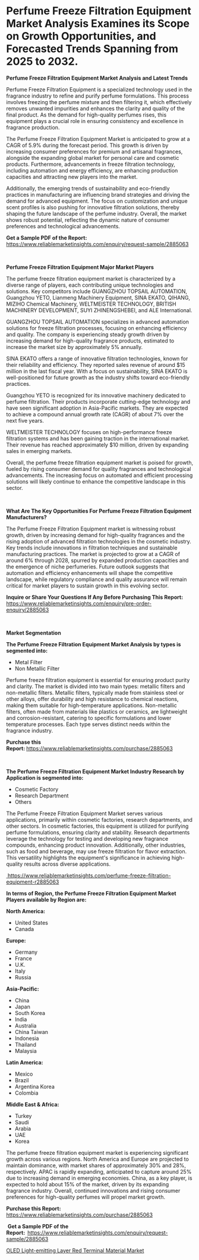 <p><h1>Perfume Freeze Filtration Equipment Market Analysis Examines its Scope on Growth Opportunities, and Forecasted Trends Spanning from 2025 to 2032.</h1></p><p><strong>Perfume Freeze Filtration Equipment Market Analysis and Latest Trends</strong></p>
<p><p>Perfume Freeze Filtration Equipment is a specialized technology used in the fragrance industry to refine and purify perfume formulations. This process involves freezing the perfume mixture and then filtering it, which effectively removes unwanted impurities and enhances the clarity and quality of the final product. As the demand for high-quality perfumes rises, this equipment plays a crucial role in ensuring consistency and excellence in fragrance production.</p><p>The Perfume Freeze Filtration Equipment Market is anticipated to grow at a CAGR of 5.9% during the forecast period. This growth is driven by increasing consumer preferences for premium and artisanal fragrances, alongside the expanding global market for personal care and cosmetic products. Furthermore, advancements in freeze filtration technology, including automation and energy efficiency, are enhancing production capacities and attracting new players into the market. </p><p>Additionally, the emerging trends of sustainability and eco-friendly practices in manufacturing are influencing brand strategies and driving the demand for advanced equipment. The focus on customization and unique scent profiles is also pushing for innovative filtration solutions, thereby shaping the future landscape of the perfume industry. Overall, the market shows robust potential, reflecting the dynamic nature of consumer preferences and technological advancements.</p></p>
<p><strong>Get a Sample PDF of the Report:&nbsp;</strong> <a href="https://www.reliablemarketinsights.com/enquiry/request-sample/2885063?utm_campaign=2564&utm_medium=2&utm_source=Github&utm_content=ia&utm_term=13032025&utm_id=perfume-freeze-filtration-equipment">https://www.reliablemarketinsights.com/enquiry/request-sample/2885063</a></p>
<p>&nbsp;</p>
<p><strong>Perfume Freeze Filtration Equipment Major Market Players</strong></p>
<p><p>The perfume freeze filtration equipment market is characterized by a diverse range of players, each contributing unique technologies and solutions. Key competitors include GUANGZHOU TOPSAIL AUTOMATION, Guangzhou YETO, Lianmeng Machinery Equipment, SINA EKATO, QIHANG, MIZIHO Chemical Machinery, WELTMEISTER TECHNOLOGY, BRITISH MACHINERY DEVELOPMENT, SUYI ZHINENGSHEBEI, and ALE International.</p><p>GUANGZHOU TOPSAIL AUTOMATION specializes in advanced automation solutions for freeze filtration processes, focusing on enhancing efficiency and quality. The company is experiencing steady growth driven by increasing demand for high-quality fragrance products, estimated to increase the market size by approximately 5% annually.</p><p>SINA EKATO offers a range of innovative filtration technologies, known for their reliability and efficiency. They reported sales revenue of around $15 million in the last fiscal year. With a focus on sustainability, SINA EKATO is well-positioned for future growth as the industry shifts toward eco-friendly practices.</p><p>Guangzhou YETO is recognized for its innovative machinery dedicated to perfume filtration. Their products incorporate cutting-edge technology and have seen significant adoption in Asia-Pacific markets. They are expected to achieve a compound annual growth rate (CAGR) of about 7% over the next five years.</p><p>WELTMEISTER TECHNOLOGY focuses on high-performance freeze filtration systems and has been gaining traction in the international market. Their revenue has reached approximately $10 million, driven by expanding sales in emerging markets.</p><p>Overall, the perfume freeze filtration equipment market is poised for growth, fueled by rising consumer demand for quality fragrances and technological advancements. The increasing focus on automated and efficient processing solutions will likely continue to enhance the competitive landscape in this sector.</p></p>
<p>&nbsp;</p>
<p><strong>What Are The Key Opportunities For Perfume Freeze Filtration Equipment Manufacturers?</strong></p>
<p><p>The Perfume Freeze Filtration Equipment market is witnessing robust growth, driven by increasing demand for high-quality fragrances and the rising adoption of advanced filtration technologies in the cosmetic industry. Key trends include innovations in filtration techniques and sustainable manufacturing practices. The market is projected to grow at a CAGR of around 6% through 2028, spurred by expanded production capacities and the emergence of niche perfumeries. Future outlook suggests that automation and efficiency enhancements will shape the competitive landscape, while regulatory compliance and quality assurance will remain critical for market players to sustain growth in this evolving sector.</p></p>
<p><strong>Inquire or Share Your Questions If Any Before Purchasing This Report:</strong> <a href="https://www.reliablemarketinsights.com/enquiry/pre-order-enquiry/2885063?utm_campaign=2564&utm_medium=2&utm_source=Github&utm_content=ia&utm_term=13032025&utm_id=perfume-freeze-filtration-equipment">https://www.reliablemarketinsights.com/enquiry/pre-order-enquiry/2885063</a></p>
<p>&nbsp;</p>
<p><strong>Market Segmentation</strong></p>
<p><strong>The Perfume Freeze Filtration Equipment Market Analysis by types is segmented into:</strong></p>
<p><ul><li>Metal Filter</li><li>Non Metallic Filter</li></ul></p>
<p><p>Perfume freeze filtration equipment is essential for ensuring product purity and clarity. The market is divided into two main types: metallic filters and non-metallic filters. Metallic filters, typically made from stainless steel or other alloys, offer durability and high resistance to chemical reactions, making them suitable for high-temperature applications. Non-metallic filters, often made from materials like plastics or ceramics, are lightweight and corrosion-resistant, catering to specific formulations and lower temperature processes. Each type serves distinct needs within the fragrance industry.</p></p>
<p><strong>Purchase this Report:&nbsp;</strong><a href="https://www.reliablemarketinsights.com/purchase/2885063?utm_campaign=2564&utm_medium=2&utm_source=Github&utm_content=ia&utm_term=13032025&utm_id=perfume-freeze-filtration-equipment">https://www.reliablemarketinsights.com/purchase/2885063</a></p>
<p>&nbsp;</p>
<p><strong>The Perfume Freeze Filtration Equipment Market Industry Research by Application is segmented into:</strong></p>
<p><ul><li>Cosmetic Factory</li><li>Research Department</li><li>Others</li></ul></p>
<p><p>The Perfume Freeze Filtration Equipment Market serves various applications, primarily within cosmetic factories, research departments, and other sectors. In cosmetic factories, this equipment is utilized for purifying perfume formulations, ensuring clarity and stability. Research departments leverage the technology for testing and developing new fragrance compounds, enhancing product innovation. Additionally, other industries, such as food and beverage, may use freeze filtration for flavor extraction. This versatility highlights the equipment's significance in achieving high-quality results across diverse applications.</p></p>
<p><a href="https://www.reliablemarketinsights.com/perfume-freeze-filtration-equipment-r2885063?utm_campaign=2564&utm_medium=2&utm_source=Github&utm_content=ia&utm_term=13032025&utm_id=perfume-freeze-filtration-equipment">&nbsp;https://www.reliablemarketinsights.com/perfume-freeze-filtration-equipment-r2885063</a></p>
<p><strong>In terms of Region, the Perfume Freeze Filtration Equipment Market Players available by Region are:</strong></p>
<p>
    <p> <strong> North America: </strong>
        <ul>
            <li>United States</li>
            <li>Canada</li>
        </ul>
        </p> 
    <p> <strong> Europe: </strong>
        <ul>
            <li>Germany</li>
            <li>France</li>
            <li>U.K.</li>
            <li>Italy</li>
            <li>Russia</li>
        </ul>
        </p> 
    <p> <strong> Asia-Pacific: </strong>
        <ul>
            <li>China</li>
            <li>Japan</li>
            <li>South Korea</li>
            <li>India</li>
            <li>Australia</li>
            <li>China Taiwan</li>
            <li>Indonesia</li>
            <li>Thailand</li>
            <li>Malaysia</li>
        </ul>
        </p> 
    <p> <strong> Latin America: </strong>
        <ul>
            <li>Mexico</li>
            <li>Brazil</li>
            <li>Argentina Korea</li>
            <li>Colombia</li>
        </ul>
        </p> 
    <p> <strong> Middle East & Africa: </strong>
        <ul>
            <li>Turkey</li>
            <li>Saudi</li>
            <li>Arabia</li>
            <li>UAE</li>
            <li>Korea</li>
        </ul>
    </p>
    </p>
<p><p>The perfume freeze filtration equipment market is experiencing significant growth across various regions. North America and Europe are projected to maintain dominance, with market shares of approximately 30% and 28%, respectively. APAC is rapidly expanding, anticipated to capture around 25% due to increasing demand in emerging economies. China, as a key player, is expected to hold about 15% of the market, driven by its expanding fragrance industry. Overall, continued innovations and rising consumer preferences for high-quality perfumes will propel market growth.</p></p>
<p><strong>Purchase this Report: </strong><a href="https://www.reliablemarketinsights.com/purchase/2885063?utm_campaign=2564&utm_medium=2&utm_source=Github&utm_content=ia&utm_term=13032025&utm_id=perfume-freeze-filtration-equipment">https://www.reliablemarketinsights.com/purchase/2885063</a></p>
<p>&nbsp;<strong>Get a Sample PDF of the Report:&nbsp;&nbsp;</strong><a href="https://www.reliablemarketinsights.com/enquiry/request-sample/2885063?utm_campaign=2564&utm_medium=2&utm_source=Github&utm_content=ia&utm_term=13032025&utm_id=perfume-freeze-filtration-equipment">https://www.reliablemarketinsights.com/enquiry/request-sample/2885063</a></p>
<p><strong></strong></p>
<p><p><a href="https://github.com/krinerstormy331/Market-Research-Report-List-1/blob/main/oled-light-emitting-layer-red-terminal-material-market.md?utm_campaign=2564&utm_medium=2&utm_source=Github&utm_content=ia&utm_term=13032025&utm_id=perfume-freeze-filtration-equipment">OLED Light-emitting Layer Red Terminal Material Market</a></p></p>